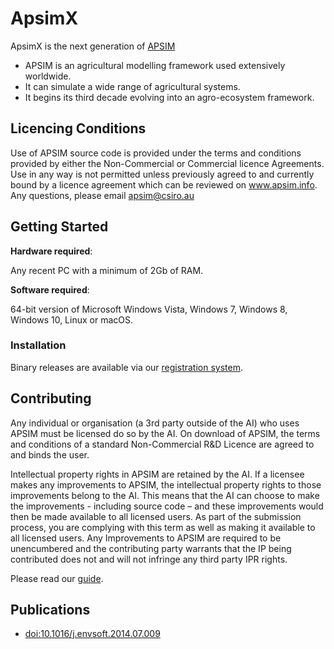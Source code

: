 # ApsimX

ApsimX is the next generation of [APSIM](http://www.apsim.info)

* APSIM is an agricultural modelling framework used extensively worldwide.
* It can simulate a wide range of agricultural systems.
* It begins its third decade evolving into an agro-ecosystem framework.

## Licencing Conditions

Use of APSIM source code is provided under the terms and conditions provided by either the Non-Commercial or Commercial licence Agreements.  Use in any way is not permitted unless previously agreed to and currently bound by a licence agreement which can be reviewed on www.apsim.info. Any questions, please email apsim@csiro.au 

## Getting Started

**Hardware required**: 

Any recent PC with a minimum of 2Gb of RAM.

**Software required**:

64-bit version of Microsoft Windows Vista, Windows 7, Windows 8, Windows 10, Linux or macOS.

### Installation

Binary releases are available via our [registration system](https://apsimdev.apsim.info/APSIM.Registration.Portal/Main.aspx).

## Contributing

Any individual or organisation (a 3rd party outside of the AI) who uses APSIM must be licensed do so by the AI. On download of APSIM, the terms and conditions of a standard Non-Commercial R&D Licence are agreed to and binds the user.

Intellectual property rights in APSIM are retained by the AI. If a licensee makes any improvements to APSIM, the intellectual property rights to those improvements belong to the AI. This means that the AI can choose to make the improvements - including source code – and these improvements would then be made available to all licensed users. As part of the submission process, you are complying with this term as well as making it available to all licensed users. Any Improvements to APSIM are required to be unencumbered and the contributing party warrants that the IP being contributed does not and will not infringe any third party IPR rights.

Please read our [guide](https://apsimnextgeneration.netlify.com/development/contribute/).

## Publications 

* [doi:10.1016/j.envsoft.2014.07.009](http://dx.doi.org/10.1016/j.envsoft.2014.07.009)
